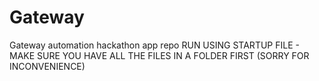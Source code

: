 # Gateway
Gateway automation hackathon app repo
RUN USING STARTUP FILE - MAKE SURE YOU HAVE ALL THE FILES IN A FOLDER FIRST (SORRY FOR INCONVENIENCE)
